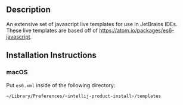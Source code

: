 ## Description

An extensive set of javascript live templates for use in JetBrains IDEs. These live templates are based off of https://atom.io/packages/es6-javascript.

## Installation Instructions

### macOS

Put `es6.xml` inside of the following directory:

```bash
~/Library/Preferences/<intellij-product-install>/templates
```
